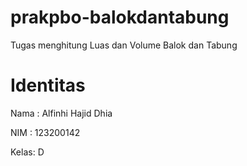 # prakpbo-balokdantabung
Tugas menghitung Luas dan Volume Balok dan Tabung

# Identitas
Nama : Alfinhi Hajid Dhia

NIM  : 123200142

Kelas: D

